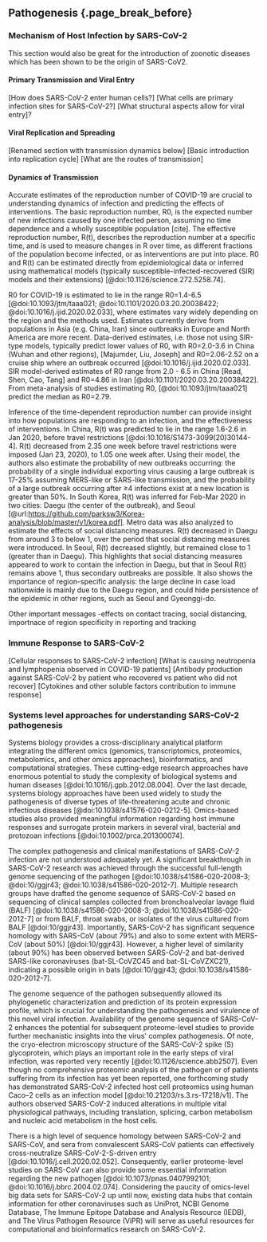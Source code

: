 ## Pathogenesis {.page_break_before}

### Mechanism of Host Infection by SARS-CoV-2

This section would also be great for the introduction of zoonotic diseases which has been shown to be the origin of SARS-CoV2.

#### Primary Transmission and Viral Entry

[How does SARS-CoV-2 enter human cells?]
[What cells are primary infection sites for SARS-CoV-2?]
[What structural aspects allow for viral entry]?

#### Viral Replication and Spreading

[Renamed section with transmission dynamics below] 
[Basic introduction into replication cycle]
[What are the routes of transmission]

#### Dynamics of Transmission

Accurate estimates of the reproduction number of COVID-19 are crucial to understanding dynamics of infection and predicting the effects of interventions. The basic reproduction number, R0, is the expected number of new infections caused by one infected person, assuming no time dependence and a wholly susceptible population [cite]. The effective reproduction number, R(t), describes the reproduction number at a specific time, and is used to measure changes in R over time, as different fractions  of the population become infected, or as interventions are put into place. R0 and R(t) can be estimated directly from epidemiological data or inferred using mathematical models (typically susceptible-infected-recovered (SIR) models and their extensions) [@doi:10.1126/science.272.5258.74]. 

R0 for COVID-19 is estimated to lie in the range R0=1.4-6.5 [@doi:10.1093/jtm/taaa021; @doi:10.1101/2020.03.20.20038422; @doi:10.1016/j.ijid.2020.02.033], where estimates vary widely depending on the region and the methods used. Estimates currently derive from populations in Asia (e.g. China, Iran) since outbreaks in Europe and North America are more recent. Data-derived estimates, i.e. those not using SIR-type models, typically predict lower values of R0, with R0=2.0-3.6 in China (Wuhan and other regions), 
[Majumder, Liu, Joseph]
and R0=2.06-2.52 on a cruise ship where an outbreak occurred [@doi:10.1016/j.ijid.2020.02.033].
SIR model-derived estimates of R0 range from 2.0 - 6.5 in China [Read, Shen, Cao, Tang] and R0=4.86 in Iran [@doi:10.1101/2020.03.20.20038422]. From meta-analysis of studies estimating R0, [@doi:10.1093/jtm/taaa021] predict the median as R0=2.79.

Inference of the time-dependent reproduction number can provide insight into how populations are responding to an infection, and the effectiveness of interventions. In China, R(t) was predicted to lie in the range 1.6-2.6 in Jan 2020, before travel restrictions [@doi:10.1016/S1473-3099(20)30144-4]. R(t) decreased from 2.35 one week before travel restrictions were imposed (Jan 23, 2020), to 1.05 one week after. Using their model, the authors also estimate the probability of new outbreaks occurring: the probability of a single individual exporting virus causing a large outbreak is 17-25% assuming MERS-like or SARS-like transmission, and the probability of a large outbreak occurring after ≥4 infections exist at a new location is greater than 50%. In South Korea, R(t) was inferred for Feb-Mar 2020 in two cities: Daegu (the center of the outbreak), and Seoul [@url:https://github.com/parksw3/Korea-analysis/blob/master/v1/korea.pdf]. Metro data was also analyzed to estimate the effects of social distancing measures. R(t) decreased in Daegu from around 3 to below 1, over the period that social distancing measures were introduced. In Seoul, R(t) decreased slightly, but remained close to 1 (greater than in Daegu). This highlights that social distancing measures appeared to work to contain the infection in Daegu, but that in Seoul R(t) remains above 1, thus secondary outbreaks are possible. It also shows the importance of region-specific analysis: the large decline in case load nationwide is mainly due to the Daegu region, and could hide persistence of the epidemic in other regions, such as Seoul and Gyeonggi-do. 


Other important messages -effects on contact tracing, social distancing, importnace of region specificity in reporting and tracking 


### Immune Response to SARS-CoV-2

[Cellular responses to SARS-CoV-2 infection]
[What is causing neutropenia and lymphopenia observed in COVID-19 patients]
[Antibody production against SARS-CoV-2 by patient who recovered vs patient who did not recover]
[Cytokines and other soluble factors contribution to immune response]

### Systems level approaches for understanding SARS-CoV-2 pathogenesis

Systems biology provides a cross-disciplinary analytical platform integrating the different omics (genomics, transcriptomics, proteomics, metabolomics, and other omics approaches), bioinformatics, and computational strategies.
These cutting-edge research approaches have enormous potential to study the complexity of biological systems and human diseases [@doi:10.1016/j.gpb.2012.08.004].
Over the last decade, systems biology approaches have been used widely to study the pathogenesis of diverse types of life-threatening acute and chronic infectious diseases [@doi:10.1038/s41576-020-0212-5].
Omics-based studies also provided meaningful information regarding host immune responses and surrogate protein markers in several viral, bacterial and protozoan infections [@doi:10.1002/prca.201300074].

The complex pathogenesis and clinical manifestations of SARS-CoV-2 infection are not understood adequately yet. 
A significant breakthrough in SARS-CoV-2 research was achieved through the successful full-length genome sequencing of the pathogen [@doi:10.1038/s41586-020-2008-3; @doi:10/ggjr43; @doi:10.1038/s41586-020-2012-7]. 
Multiple research groups have drafted the genome sequence of SARS-CoV-2 based on sequencing of clinical samples collected from bronchoalveolar lavage fluid (BALF) [@doi:10.1038/s41586-020-2008-3; @doi:10.1038/s41586-020-2012-7] or from BALF, throat swabs, or isolates of the virus cultured from BALF [@doi:10/ggjr43]. 
Importantly, SARS-CoV-2 has significant sequence homology with SARS-CoV (about 79%) and also to some extent with MERS-CoV (about 50%) [@doi:10/ggjr43]. 
However, a higher level of similarity (about 90%) has been observed between SARS-CoV-2 and bat-derived SARS-like coronaviruses (bat-SL-CoVZC45 and bat-SL-CoVZXC21), indicating a possible origin in bats [@doi:10/ggjr43; @doi:10.1038/s41586-020-2012-7].

The genome sequence of the pathogen subsequently allowed its phylogenetic characterization and prediction of its protein expression profile, which is crucial for understanding the pathogenesis and virulence of this novel viral infection. 
Availability of the genome sequence of SARS-CoV-2 enhances the potential for subsequent proteome-level studies to provide further mechanistic insights into the virus' complex pathogenesis. 
Of note, the cryo-electron microscopy structure of the SARS-CoV-2 spike (S) glycoprotein, which plays an important role in the early steps of viral infection, was reported very recently [@doi:10.1126/science.abb2507]. 
Even though no comprehensive proteomic analysis of the pathogen or of patients suffering from its infection has yet been reported, one forthcoming study has demonstrated SARS-CoV-2 infected host cell proteomics using human Caco–2 cells as an infection model [@doi:10.21203/rs.3.rs-17218/v1]. 
The authors observed SARS-CoV-2 induced alterations in multiple vital physiological pathways, including translation, splicing, carbon metabolism and nucleic acid metabolism in the host cells.

There is a high level of sequence homology between SARS-CoV-2 and SARS-CoV, and sera from convalescent SARS-CoV patients can effectively cross-neutralize SARS-CoV-2-S-driven entry [@doi:10.1016/j.cell.2020.02.052]. 
Consequently, earlier proteome-level studies on SARS-CoV can also provide some essential information regarding the new pathogen [@doi:10.1073/pnas.0407992101; @doi:10.1016/j.bbrc.2004.02.074]. 
Considering the paucity of omics-level big data sets for SARS-CoV-2 up until now, existing data hubs that contain information for other coronaviruses such as UniProt, NCBI Genome Database, The Immune Epitope Database and Analysis Resource (IEDB), and The Virus Pathogen Resource (ViPR) will serve as useful resources for computational and bioinformatics research on SARS-CoV-2.
